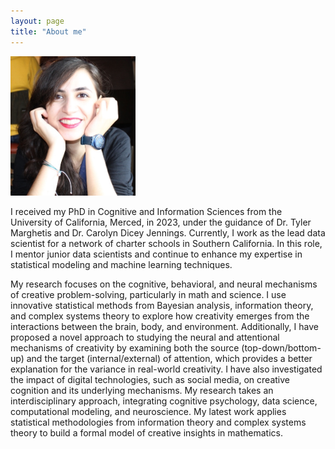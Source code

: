 ```yaml
---
layout: page
title: "About me"
---
```


<img src= "assets/thumb_IMG_1146_1024.jpeg" alt="thumb_IMG_1146_1024" width="200"/>

I received my PhD in Cognitive and Information Sciences from the University of California, Merced, in 2023, under the guidance of Dr. Tyler Marghetis and Dr. Carolyn Dicey Jennings. Currently, I work as the lead data scientist for a network of charter schools in Southern California. In this role, I mentor junior data scientists and continue to enhance my expertise in statistical modeling and machine learning techniques.

My research focuses on the cognitive, behavioral, and neural mechanisms of creative problem-solving, particularly in math and science. I use innovative statistical methods from Bayesian analysis, information theory, and complex systems theory to explore how creativity emerges from the interactions between the brain, body, and environment. Additionally, I have proposed a novel approach to studying the neural and attentional mechanisms of creativity by examining both the source (top-down/bottom-up) and the target (internal/external) of attention, which provides a better explanation for the variance in real-world creativity. I have also investigated the impact of digital technologies, such as social media, on creative cognition and its underlying mechanisms. My research takes an interdisciplinary approach, integrating cognitive psychology, data science, computational modeling, and neuroscience. My latest work applies statistical methodologies from information theory and complex systems theory to build a formal model of creative insights in mathematics.


